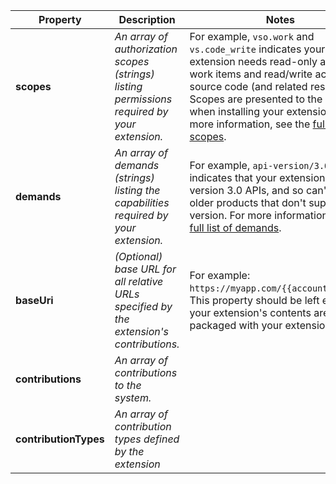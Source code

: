 | Property | Description | Notes |
| --- | --- | --- |
| **scopes** | *An array of authorization scopes (strings) listing permissions required by your extension.* | For example, `vso.work` and `vs.code_write` indicates your extension needs read-only access to work items and read/write access to source code (and related resource). Scopes are presented to the user when installing your extension. For more information, see the [full list of scopes](../develop/manifest.md#scopes). |
| **demands** | *An array of demands (strings) listing the capabilities required by your extension.* | For example, `api-version/3.0` indicates that your extension uses version 3.0 APIs, and so can't run in older products that don't support this version. For more information, see the [full list of demands](../develop/manifest.md#demands). |
| **baseUri** | *(Optional) base URL for all relative URLs specified by the extension's contributions.* | For example: ```https://myapp.com/{{account.name}}/```. This property should be left empty if your extension's contents are packaged with your extension. |
| **contributions** | *An array of contributions to the system.* |  |
| **contributionTypes** | *An array of contribution types defined by the extension* |  |